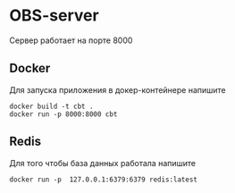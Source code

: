 # OBS-server
Сервер работает на порте 8000
## Docker
Для запуска приложения в докер-контейнере напишите
```
docker build -t cbt .
docker run -p 8000:8000 cbt 
```
## Redis
Для того чтобы база данных работала напишите
```
docker run -p  127.0.0.1:6379:6379 redis:latest
```
